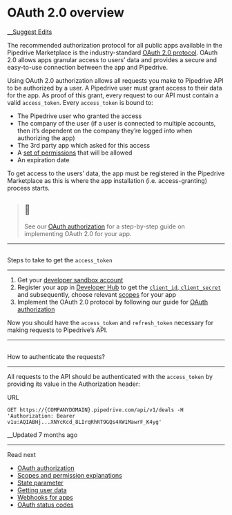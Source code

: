 # OAuth 2.0 overview

[ __Suggest Edits](/edit/marketplace-oauth-api)

The recommended authorization protocol for all public apps available in the Pipedrive Marketplace is the industry-standard [OAuth 2.0 protocol](https://oauth.net/2/). OAuth 2.0 allows apps granular access to users’ data and provides a secure and easy-to-use connection between the app and Pipedrive.

Using OAuth 2.0 authorization allows all requests you make to Pipedrive API to be authorized by a user. A Pipedrive user must grant access to their data for the app. As proof of this grant, every request to our API must contain a valid `access_token`. Every `access_token` is bound to:

  * The Pipedrive user who granted the access
  * The company of the user (if a user is connected to multiple accounts, then it’s dependent on the company they’re logged into when authorizing the app)
  * The 3rd party app which asked for this access
  * A [set of permissions](/docs/marketplace-scopes-and-permissions-explanations) that will be allowed
  * An expiration date



To get access to the users’ data, the app must be registered in the Pipedrive Marketplace as this is where the app installation (i.e. access-granting) process starts.

> ## 📘
> 
> See our [OAuth authorization](/docs/marketplace-oauth-authorization) for a step-by-step guide on implementing OAuth 2.0 for your app.

  


* * *

## 

Steps to take to get the `access_token`

[](#steps-to-take-to-get-the-access_token)

* * *

  1. Get your [developer sandbox account](https://developers.pipedrive.com/)
  2. Register your app in [Developer Hub](/docs/marketplace-registering-the-app) to get the [`client_id`, `client_secret`](/docs/client-id-and-client-secret) and subsequently, choose relevant [scopes](/docs/marketplace-scopes-and-permissions-explanations) for your app
  3. Implement the OAuth 2.0 protocol by following our guide for [OAuth authorization](/docs/marketplace-oauth-authorization)



Now you should have the `access_token` and `refresh_token` necessary for making requests to Pipedrive’s API.

  


* * *

## 

How to authenticate the requests?

[](#how-to-authenticate-the-requests)

* * *

All requests to the API should be authenticated with the `access_token` by providing its value in the Authorization header:

URL
    
    
    GET https://{COMPANYDOMAIN}.pipedrive.com/api/v1/deals -H 'Authorization: Bearer v1u:AQIABHj...XNYcKcd_8LIrqRhRT9GQs4XW1MawrF_K4yg'
    

__Updated 7 months ago

* * *

Read next

  * [OAuth authorization](/docs/marketplace-oauth-authorization)
  * [Scopes and permission explanations](/docs/marketplace-scopes-and-permissions-explanations)
  * [State parameter](/docs/marketplace-oauth-authorization-state-parameter)
  * [Getting user data](/docs/marketplace-getting-user-data)
  * [Webhooks for apps](/docs/webhooks-for-apps)
  * [OAuth status codes](/docs/marketplace-oauth-and-api-proxy-status-codes)


